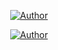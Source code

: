 <p align="center">
<a href="https://github.com/Bakumusal"><img title="Author" src="https://img.shields.io/badge/AUTHOR-BAKUMUSAL-red.svg?style=for-the-badge&logo=github"></a>
</p>
<p align="center">
<a href="https://trakteer.id/coffeeforme/tip"><img title="Author" src="https://img.shields.io/badge/COFFEE-FOR ME-red.svg?style=for-the-badge&logo="></a>
</p>
